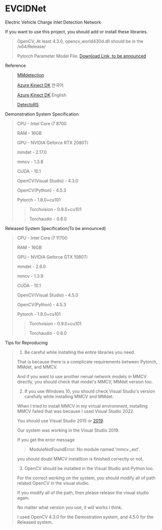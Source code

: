 # EVCIDNet
Electric Vehicle Charge Inlet Detection Network

If you want to use this project, you should add or install these libraries.
> OpenCV, At least 4.3.0, opencv_world430d.dll should be in the /x64/Release/
> 
> Pytorch Parameter Model File. [Download Link, to be announced](tobeannoucned.com)

Reference
> [MMdetection](https://github.com/open-mmlab/mmdetection)
>
> [Azure Kinect DK](https://docs.microsoft.com/ko-kr/azure/kinect-dk/) 한국어
>
>[Azure Kinect DK](https://docs.microsoft.com/en-us/azure/kinect-dk/) English
>
> [DetectoRS](https://github.com/joe-siyuan-qiao/DetectoRS)

Demonstration System Specification
>CPU - Intel Core i7 8700
>
>RAM - 16GB
>
>GPU - NVIDIA Geforce RTX 2080Ti
>
>mmdet - 2.17.0
>
>mmcv - 1.3.8
>
>CUDA - 10.1
>
>OpenCV(Visual Studio) - 4.3.0
>
>OpenCV(Python) - 4.5.3
>
>Pytorch - 1.8.0+cu101
>>Torchvision - 0.9.0+cu101
>>
>>Torchaudio - 0.8.0


Released System Specification(To be announced)
>CPU - Intel Core i7 11700
>
>RAM - 16GB
>
>GPU - NVIDIA Geforce GTX 1080Ti
>
>mmdet - 2.6.0
>
>mmcv - 1.3.9
>
>CUDA - 10.1
>
>OpenCV(Visual Studio) - 4.5.0
>
>OpenCV(Python) - 4.5.3
>
>Pytorch - 1.8.0+cu101
>>Torchvision - 0.9.0+cu101
>>
>>Torchaudio - 0.8.0

Tips for Reproducing
>1. Be careful while installing the entire libraries you need.
>
>That is because there is a complicate requirements between Pytorch, MMdet, and MMCV.
>
>And if you want to use another nerual network models in MMCV directly, you should check that model's MMCV, MMdet version too.
>
>2. If you use Windows 10, you should check Visual Studio's version carefully while installing MMCV and MMdet.
>
>When I tried to install MMCV in my virtual environment, installing MMCV failed that was because I used Visual Studio 2022.
>
>You should use Visual Studio 2015 or [2019](https://docs.microsoft.com/en-us/visualstudio/releases/2019/release-notes).
>
>Our system was working in the Visual Studio 2019.
>
>If you get the error message
>
>>ModuleNotFoundError: No module named 'mmcv._ext'.
>
>you should doubt MMCV installtion is finished correctly or not.
>
>3. OpenCV should be installed in the Visual Studio and Python too.
>
>For the correct working on the system, you should modify all of path related OpenCV in the visual studio.
>
>If you modify all of the path, then please release the visual studio again.
>
>No matter what version you use, it will works I think.
>
>I used OpenCV 4.3.0 for the Demostration system, and 4.5.0 for the Released system.
